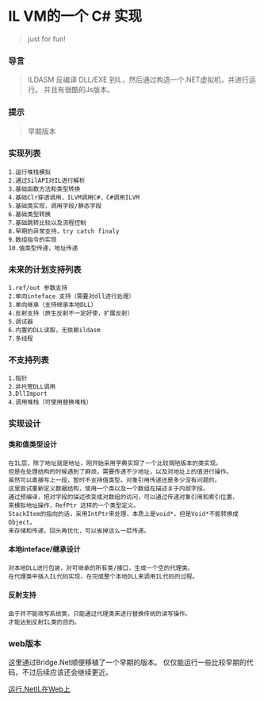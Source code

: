 # IL VM的一个 C# 实现

>just for fun!
>

### 导言
>ILDASM 反编译 DLL/EXE 到IL，然后通过构造一个.NET虚拟机，并进行运行。
>并且有很酷的Js版本。

### 提示
>早期版本

### 实现列表

    1.运行堆栈模拟
    2.通过SilAPI对IL进行解析
    3.基础函数方法和类型转换
    4.基础Clr穿透调用，ILVM调用C#，C#调用ILVM
    5.基础类实现，调用字段/静态字段
    6.基础类型转换
    7.基础跳转比较以及流程控制
    8.早期的异常支持，try catch finaly
    9.数组指令的实现
    10.值类型传递，地址传递
   

### 未来的计划支持列表
    1.ref/out 参数支持
    2.单向inteface 支持（需要对dll进行处理）
    3.单向继承（支持继承本地DLL）
    4.反射支持（原生反射不一定好使，扩展反射）
    5.调试器
    6.内置的DLL读取，无依赖ildasm
    7.多线程
    

### 不支持列表
    1.指针
    2.非托管DLL调用
    3.DllImport
    4.调用堆栈（可使用替换堆栈）

### 实现设计

#### 类和值类型设计
    在IL层，除了地址就是地址，刚开始采用字典实现了一个比较简陋版本的类实现。
    但是在处理结构的时候遇到了麻烦，需要传递不少地址，以及对地址上的值进行操作。
    虽然可以直接写上一段，暂时不支持值类型。对象引用传递还是多少没有问题的。
    这里尝试重新定义数据结构，使用一个类以及一个数组在描述关于内部字段。
    通过预编译，把对字段的描述改变成对数组的访问，可以通过传递对象引用和索引位置，
    来模拟地址操作，RefPtr 这样的一个类型定义。
    StackItem的指向的话，采用IntPtr来处理，本质上是void*，但是Void*不能转换成Object。
    来存储和传递，回头再优化，可以省掉这么一层传递。
    
#### 本地inteface/继承设计
    对本地DLL进行包装，对可继承的所有类/接口，生成一个空的代理类。
    在代理类中插入IL代码实现，在完成整个本地DLL来调用IL代码的过程。

#### 反射支持
    由于并不能改写系统类，只能通过代理类来进行替换传统的读写操作。
    才能达到反射IL类的目的。

### web版本

这里通过Bridge.Net顺便移植了一个早期的版本。
仅仅能运行一些比较早期的代码，不过后续应该还会继续更近。

[运行.NetIL在Web上](http://cdn.rawgit.com/icesun963/ApolloClr/b57c8755/Bridge/www/demo.html)

